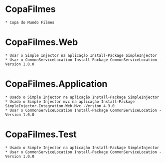 # CopaFilmes
    * Copa do Mundo Filmes 

# CopaFilmes.Web
    * Usar o Simple Injector na aplicação Install-Package SimpleInjector
    * Usar o CommonServiceLocation Install-Package CommonServiceLocation -Version 1.0.0	

# CopaFilmes.Application
    * Usado o Simple Injector na aplicação Install-Package SimpleInjector
    * Usado o Simple Injector mvc na aplicação Install-Package SimpleInjector.Integration.Web.Mvc -Version 4.3.0	
    * Usar o CommonServiceLocation Install-Package CommonServiceLocation -Version 1.0.0	

# CopaFilmes.Test
    * Usado o Simple Injector na aplicação Install-Package SimpleInjector
    * Usar o CommonServiceLocation Install-Package CommonServiceLocation -Version 1.0.0	